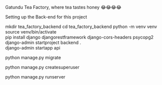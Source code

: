 
Gatundu Tea Factory, where tea tastes honey 😂😂😂😂

Setting up the Back-end for this project

mkdir tea_factory_backend 
cd tea_factory_backend
python -m venv venv   
source venv/bin/activate    
pip install django djangorestframework django-cors-headers psycopg2    
django-admin startproject backend .   
django-admin startapp api  

python manage.py migrate

python manage.py createsuperuser 

python manage.py runserver
